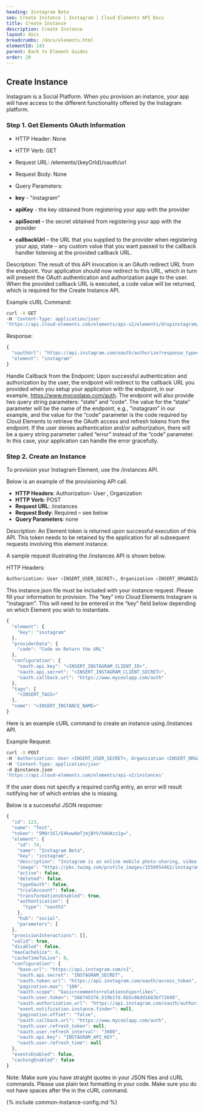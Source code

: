 ```yaml
---
heading: Instagram Beta
seo: Create Instance | Instagram | Cloud Elements API Docs
title: Create Instance
description: Create Instance
layout: docs
breadcrumbs: /docs/elements.html
elementId: 143
parent: Back to Element Guides
order: 20
---
```


## Create Instance

Instagram is a Social Platform. When you provision an instance, your app will have access to the different functionality offered by the Instagram platform.

### Step 1. Get Elements OAuth Information

* HTTP Header: None
* HTTP Verb: GET
* Request URL: /elements/{keyOrId}/oauth/url
* Request Body: None
* Query Parameters:

* __key__ - "instagram"
* __apiKey__ - the key obtained from registering your app with the provider
* __apiSecret__ – the secret obtained from registering your app with the provider
* __callbackUrl__ – the URL that you supplied to the provider when registering your app, state – any custom value that you want passed to the callback handler listening at the provided callback URL.

Description: The result of this API invocation is an OAuth redirect URL from the endpoint. Your application should now redirect to this URL, which in turn will present the OAuth authentication and authorization page to the user. When the provided callback URL is executed, a code value will be returned, which is required for the Create Instance API.

Example cURL Command:

```bash
curl -X GET
-H 'Content-Type: application/json'
'https://api.cloud-elements.com/elements/api-v2/elements/dropinstagram/oauth/url?apiKey=fake_instagram_client_id&apiSecret=fake_instagram_client_secret&siteAddress=yourinstagramsiteaddress.instagram.com&callbackUrl=http://fake.oauth.callback/url&state=instagram'
```

Response:

```javascript
{
  "oauthUrl": "https://api.instagram.com/oauth/authorize?response_type=code&client_id=<INSERT_INSTAGRAM_CLIENT_ID>&redirect_uri=https://www.demonstrab.ly/authz&scope=basic+comments+relationships+likes&state=instagram",
  "element": "instagram"
}
```

Handle Callback from the Endpoint:
Upon successful authentication and authorization by the user, the endpoint will redirect to the callback URL you provided when you setup your application with the endpoint, in our example, https://www.mycoolapp.com/auth. The endpoint will also provide two query string parameters: “state” and “code”. The value for the “state” parameter will be the name of the endpoint, e.g., "instagram" in our example, and the value for the “code” parameter is the code required by Cloud Elements to retrieve the OAuth access and refresh tokens from the endpoint. If the user denies authentication and/or authorization, there will be a query string parameter called “error” instead of the “code” parameter. In this case, your application can handle the error gracefully.

### Step 2. Create an Instance

To provision your Instagram Element, use the /instances API.

Below is an example of the provisioning API call.

* __HTTP Headers__: Authorization- User <user secret>, Organization <organization secret>
* __HTTP Verb__: POST
* __Request URL__: /instances
* __Request Body__: Required – see below
* __Query Parameters__: none

Description: An Element token is returned upon successful execution of this API. This token needs to be retained by the application for all subsequent requests involving this element instance.

A sample request illustrating the /instances API is shown below.

HTTP Headers:

```bash
Authorization: User <INSERT_USER_SECRET>, Organization <INSERT_ORGANIZATION_SECRET>

```
This instance.json file must be included with your instance request.  Please fill your information to provision.  The “key” into Cloud Elements Instagram is "instagram".  This will need to be entered in the “key” field below depending on which Element you wish to instantiate.

```javascript
{
  "element": {
    "key": "instagram"
  },
  "providerData": {
    "code": "Code on Return the URL"
  },
  "configuration": {
    "oauth.api.key": "<INSERT_INSTAGRAM_CLIENT_ID>",
    "oauth.api.secret": "<INSERT_INSTAGRAM_CLIENT_SECRET>",
    "oauth.callback.url": "https://www.mycoolapp.com/auth"
  },
  "tags": [
    "<INSERT_TAGS>"
  ],
  "name": "<INSERT_INSTANCE_NAME>"
}
```

Here is an example cURL command to create an instance using /instances API.

Example Request:

```bash
curl -X POST
-H 'Authorization: User <INSERT_USER_SECRET>, Organization <INSERT_ORGANIZATION_SECRET>'
-H 'Content-Type: application/json'
-d @instance.json
'https://api.cloud-elements.com/elements/api-v2/instances'
```

If the user does not specify a required config entry, an error will result notifying her of which entries she is missing.

Below is a successful JSON response:

```javascript
{
  "id": 123,
  "name": "Test",
  "token": "5MOr3Sl/E4kww6mTjmjBYV/hAUAzz1g=",
  "element": {
    "id": 74,
    "name": "Instagram Beta",
    "key": "instagram",
    "description": "Instagram is an online mobile photo-sharing, video-sharing and social networking service that enables its users to take pictures and videos, and share them on a variety of social networking platforms, such as Facebook, Twitter, Tumblr and Flickr.",
    "image": "https://pbs.twimg.com/profile_images/1550954462/instagramIcon.png",
    "active": false,
    "deleted": false,
    "typeOauth": false,
    "trialAccount": false,
    "transformationsEnabled": true,
    "authentication": {
      "type": "oauth2"
    },
    "hub": "social",
    "parameters": [
  },
  "provisionInteractions": [],
  "valid": true,
  "disabled": false,
  "maxCacheSize": 0,
  "cacheTimeToLive": 0,
  "configuration": {
    "base.url": "https://api.instagram.com/v1",
    "oauth.api.secret": "INSTAGRAM_SECRET",
    "oauth.token.url": "https://api.instagram.com/oauth/access_token",
    "pagination.max": "100",
    "oauth.scope": "basic+comments+relationships+likes",
    "oauth.user.token": "566745376.519b1fd.6b5c06dd1683bf72698",
    "oauth.authorization.url": "https://api.instagram.com/oauth/authorize",
    "event.notification.instance.finder": null,
    "pagination.offset": "false",
    "oauth.callback.url": "https://www.mycoolapp.com/auth",
    "oauth.user.refresh_token": null,
    "oauth.user.refresh_interval": "3600",
    "oauth.api.key": "INSTAGRAM_API_KEY",
    "oauth.user.refresh_time": null
  },
  "eventsEnabled": false,
  "cachingEnabled": false
}
```

Note:  Make sure you have straight quotes in your JSON files and cURL commands.  Please use plain text formatting in your code.  Make sure you do not have spaces after the in the cURL command.

{% include common-instance-config.md %}
